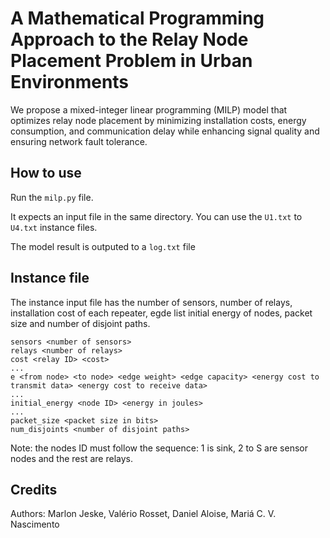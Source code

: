 # A Mathematical Programming Approach to the Relay Node Placement Problem in Urban Environments


We propose a mixed-integer linear programming (MILP) model that optimizes relay node placement by minimizing installation costs, energy consumption, and communication delay while enhancing signal quality and ensuring network
fault tolerance.


## How to use

Run the `milp.py` file. 

It expects an input file in the same directory. You can use the `U1.txt` to `U4.txt` instance files.

The model result is outputed to a `log.txt` file


## Instance file

The instance input file has the number of sensors, number of relays, installation cost of each repeater, egde list initial energy of nodes, packet size and number of disjoint paths.

```
sensors <number of sensors>
relays <number of relays>
cost <relay ID> <cost>
...
e <from node> <to node> <edge weight> <edge capacity> <energy cost to transmit data> <energy cost to receive data>
...
initial_energy <node ID> <energy in joules>
...
packet_size <packet size in bits>
num_disjoints <number of disjoint paths>
```

Note: the nodes ID must follow the sequence: 1 is sink, 2 to S are sensor nodes and the rest are relays.


## Credits

Authors: Marlon Jeske, Valério Rosset, Daniel Aloise, Mariá C. V. Nascimento

